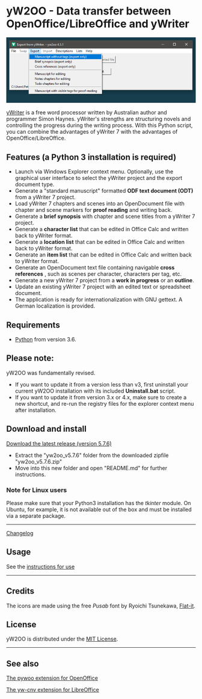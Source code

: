 # yW2OO - Data transfer between OpenOffice/LibreOffice and yWriter

![screenshot](Screenshots/yw2oo_cm.png)


[yWriter](http://spacejock.com/yWriter7.html) is a free word processor written by Australian author and programmer Simon Haynes. yWriter's strengths are structuring novels and controlling the progress during the writing process. With this Python script, you can combine the advantages of yWriter 7 with the advantages of OpenOffice/LibreOffice.


## Features (a Python 3 installation is required)

- Launch via Windows Explorer context menu. Optionally, use the graphical user interface to select the yWriter project and the export    document type. 
- Generate a "standard manuscript" formatted **ODF text document (ODT)** from a yWriter 7 project.
- Load yWriter 7 chapters and scenes into an OpenDocument file with chapter and scene markers for **proof reading** and writing back.
- Generate a **brief synopsis** with chapter and scene titles from a yWriter 7 project.
- Generate a **character list** that can be edited in Office Calc and written back to yWriter format.
- Generate a **location list** that can be edited in Office Calc and written back to yWriter format.
- Generate an **item list** that can be edited in Office Calc and written back to yWriter format.
- Generate an OpenDocument text file containing navigable **cross references** , such as scenes per character, characters per tag, etc.
- Generate a new yWriter 7 project from a **work in progress** or an **outline**.
- Update an existing yWriter 7 project with an edited text or spreadsheet document.
- The application is ready for internationalization with GNU gettext. A German localization is provided. 

    
## Requirements

- [Python](https://www.python.org/) from version 3.6.

## Please note: 

yW2OO was fundamentally revised. 

- If you want to update it from a version less than v3, 
first uninstall your current yW2OO installation with its included **Uninstall.bat** script.
- If you want to update it from version 3.x or 4.x, make sure to create a new shortcut, and re-run the registry files for the explorer context menu after installation.

## Download and install

[Download the latest release (version 5.7.6)](https://raw.githubusercontent.com/peter88213/yW2OO/main/dist/yw2oo_v5.7.6.zip)

- Extract the "yw2oo_v5.7.6" folder from the downloaded zipfile "yw2oo_v5.7.6.zip"
- Move into this new folder and open "README.md" for further instructions.

### Note for Linux users

Please make sure that your Python3 installation has the *tkinter* module. On Ubuntu, for example, it is not available out of the box and must be installed via a separate package. 

---

[Changelog](changelog)

## Usage

See the [instructions for use](usage)

---


## Credits

The icons are made using the free *Pusab* font by Ryoichi Tsunekawa, [Flat-it](http://flat-it.com/).

## License

yW2OO is distributed under the [MIT License](http://www.opensource.org/licenses/mit-license.php).

---

## See also

[The pywoo extension for OpenOffice](https://peter88213.github.io/pywoo)

[The yw-cnv extension for LibreOffice](https://peter88213.github.io/yw-cnv)

